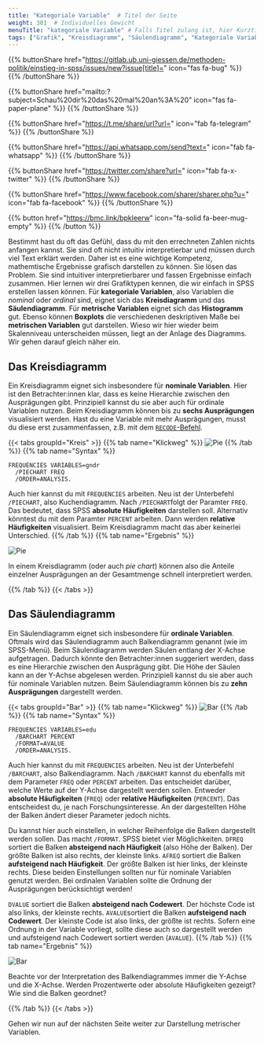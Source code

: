 ```yaml
---
title: "Kategoriale Variable"  # Titel der Seite
weight: 301  # Individuelles Gewicht 
menuTitle: "kategoriale Variable" # Falls Titel zulang ist, hier Kurztitel
tags: ["Grafik", "Kreisdiagramm", "Säulendiagramm", "Kategoriale Variablen"]  # Tags hiereinsetzen; Kurzwort, was auf der Seite passsiert
---
```


{{% buttonShare href="https://gitlab.ub.uni-giessen.de/methoden-politik/einstieg-in-spss/issues/new?issue[title]=" icon="fas fa-bug" %}} {{% /buttonShare %}} 

{{% buttonShare href="mailto:?subject=Schau%20dir%20das%20mal%20an%3A%20" icon="fas fa-paper-plane" %}} {{% /buttonShare %}}

{{% buttonShare href="https://t.me/share/url?url=" icon="fab fa-telegram" %}} {{% /buttonShare %}}

{{% buttonShare href="https://api.whatsapp.com/send?text=" icon="fab fa-whatsapp" %}} {{% /buttonShare %}}

{{% buttonShare href="https://twitter.com/share?url=" icon="fab fa-x-twitter" %}} {{% /buttonShare %}}

{{% buttonShare href="https://www.facebook.com/sharer/sharer.php?u=" icon="fab fa-facebook" %}} {{% /buttonShare %}}

{{% button href="https://bmc.link/bpkleerw" icon="fa-solid fa-beer-mug-empty" %}} {{% /button %}}

Bestimmt hast du oft das Gefühl, dass du mit den errechneten Zahlen nichts anfangen kannst. Sie sind oft nicht intuitiv interpretierbar und müssen durch viel Text erklärt werden. Daher ist es eine wichtige Kompetenz, mathemtische Ergebnisse grafisch darstellen zu können. Sie lösen das Problem. Sie sind intuitiver interpretierbarer und fassen Ergebnisse einfach zusammen. Hier lernen wir drei Grafiktypen kennen, die wir einfach in SPSS erstellen lassen können. Für **kategoriale Variablen**, also Variablen die *nominal* oder *ordinal* sind, eignet sich das **Kreisdiagramm** und das **Säulendiagramm**. Für **metrische Variablen** eignet sich das **Histogramm** gut. Ebenso können **Boxplots** die verschiedenen deskriptiven Maße bei **metrischen Variablen** gut darstellen. Wieso wir hier wieder beim Skalenniveau unterscheiden müssen, liegt an der Anlage des Diagramms. Wir gehen darauf gleich näher ein. 

## Das Kreisdiagramm 

Ein Kreisdiagramm eignet sich insbesondere für **nominale Variablen**. Hier ist den Betrachter:innen klar, dass es keine Hierarchie zwischen den Ausprägungen gibt. Prinzipiell kannst du sie aber auch für ordinale Variablen nutzen. Beim Kreisdiagramm können bis zu **sechs Ausprägungen** visualisiert werden. Hast du eine Variable mit mehr Ausprägungen, musst du diese erst zusammenfassen, z.B. mit dem [`RECODE`-Befehl](https://lehre.bpkleer.de/spss101/lb2/chapter2/page-2/).

{{< tabs groupId="Kreis" >}}
{{% tab name="Klickweg" %}}
![Pie](../gif/pie.gif)
{{% /tab %}}
{{% tab name="Syntax" %}}
```{SPSS}
FREQUENCIES VARIABLES=gndr
  /PIECHART FREQ
  /ORDER=ANALYSIS.
```
Auch hier kannst du mit `FREQUENCIES` arbeiten. Neu ist der Unterbefehl `/PIECHART`, also Kuchendiagramm. Nach `/PIECHART`folgt der Paramter `FREQ`. Das bedeutet, dass SPSS **absolute Häufigkeiten** darstellen soll. Alternativ könntest du mit dem Paramter `PERCENT` arbeiten. Dann werden **relative Häufigkeiten** visualisiert. Beim Kreisdiagramm macht das aber keinerlei Unterschied. 
{{% /tab %}}
{{% tab name="Ergebnis" %}}

![Pie](../img/pie.png)

In einem Kreisdiagramm (oder auch *pie chart*) können also die Anteile einzelner Ausprägungen an der Gesamtmenge schnell interpretiert werden.

{{% /tab %}}
{{< /tabs >}}

## Das Säulendiagramm 

Ein Säulendiagramm eignet sich insbesondere für **ordinale Variablen**. Oftmals wird das Säulendiagramm auch Balkendiagramm genannt (wie im SPSS-Menü). Beim Säulendiagramm werden Säulen entlang der X-Achse aufgetragen. Dadurch könnte den Betrachter:innen suggeriert werden, dass es eine Hierarchie zwischen den Ausprägung gibt. Die Höhe der Säulen kann an der Y-Achse abgelesen werden. Prinzipiell kannst du sie aber auch für nominale Variablen nutzen. Beim Säulendiagramm können bis zu **zehn Ausprägungen** dargestellt werden. 

{{< tabs groupId="Bar" >}}
{{% tab name="Klickweg" %}}
![Bar](../gif/bar.gif)
{{% /tab %}}
{{% tab name="Syntax" %}}
```{SPSS}
FREQUENCIES VARIABLES=edu
  /BARCHART PERCENT
  /FORMAT=AVALUE
  /ORDER=ANALYSIS.
```
Auch hier kannst du mit `FREQUENCIES` arbeiten. Neu ist der Unterbefehl `/BARCHART`, also Balkendiagramm. Nach `/BARCHART` kannst du ebenfalls mit dem Parameter `FREQ` oder `PERCENT` arbeiten. Das entscheidet darüber, welche Werte auf der Y-Achse dargestellt werden sollen. Entweder **absolute Häufigkeiten** (`FREQ`) oder **relative Häufigkeiten** (`PERCENT`). Das entscheidest du, je nach Forschungsinteresse. An der dargestellten Höhe der Balken ändert dieser Parameter jedoch nichts.

Du kannst hier auch einstellen, in welcher Reihenfolge die Balken dargestellt werden sollen. Das macht `/FORMAT`. SPSS bietet vier Möglichkeiten. `DFREQ` sortiert die Balken **absteigend nach Häufigkeit** (also Höhe der Balken). Der größte Balken ist also rechts, der kleinste links. `AFREQ` sortiert die Balken **aufsteigend nach Häufigkeit**. Der größte Balken ist hier links, der kleinste rechts. Diese beiden Einstellungen sollten nur für nominale Variablen genutzt werden. Bei ordinalen Variablen sollte die Ordnung der Ausprägungen berücksichtigt werden!

`DVALUE` sortiert die Balken **absteigend nach Codewert**. Der höchste Code ist also links, der kleinste rechts. `AVALUE`sortiert die Balken **aufsteigend nach Codewert**. Der kleinste Code ist also links, der größte ist rechts. Sofern eine Ordnung in der Variable vorliegt, sollte diese auch so dargestellt werden und aufsteigend nach Codewert sortiert werden (`AVALUE`).
{{% /tab %}}
{{% tab name="Ergebnis" %}}

![Bar](../img/bar.png)

Beachte vor der Interpretation des Balkendiagrammes immer die Y-Achse und die X-Achse. Werden Prozentwerte oder absolute Häufigkeiten gezeigt? Wie sind die Balken geordnet?

{{% /tab %}}
{{< /tabs >}}

Gehen wir nun auf der nächsten Seite weiter zur Darstellung metrischer Variablen.